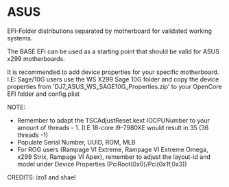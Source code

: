 # ASUS

EFI-Folder distributions separated by motherboard for validated working systems.  

The BASE EFI can be used as a starting point that should be valid for ASUS x299 motherboards.

It is recommended to add device properties for your specific motherboard.
I.E: Sage/10G users use the WS X299 Sage 10G folder and copy the device properties from 'DJ7_ASUS_WS_SAGE10G_Properties.zip' to your OpenCore EFI folder and config.plist

NOTE:
- Remember to adapt the TSCAdjustReset.kext IOCPUNumber to your amount of threads - 1. (I.E 18-core i9-7980XE would result in 35 (36 threads -1)
- Populate Serial Number, UUID, ROM, MLB
- For ROG users (Rampage VI Extreme, Rampage VI Extreme Omega, x299 Strix, Rampage VI Apex), remember to adjust the layout-id and model under Device Properties (PciRoot(0x0)/Pci(0x1f,0x3))

CREDITS:
izo1 and shael
